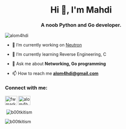 <h1 align="center">Hi 👋, I'm Mahdi</h1>
<h3 align="center">A noob Python and Go developer.</h3>

<p align="left"> <img src="https://komarev.com/ghpvc/?username=alom4hdi&label=Profile%20views&color=0e75b6&style=flat" alt="alom4hdi" /> </p>

- 🔭 I’m currently working on [Neutron](https://github.com/alom4hdi/NeutronDNS)

- 🌱 I’m currently learning Reverse Engineering, C

- 💬 Ask me about **Networking, Go programming**

- 📫 How to reach me **alom4hdi@gmail.com**

<h3 align="left">Connect with me:</h3>
<p align="left">
<a href="https://twitter.com/fwmark0x10" target="blank"><img align="center" src="https://raw.githubusercontent.com/rahuldkjain/github-profile-readme-generator/master/src/images/icons/Social/twitter.svg" alt="fwmark0x10" height="30" width="40" /></a>
<a href="https://instagram.com/alom4hdi" target="blank"><img align="center" src="https://raw.githubusercontent.com/rahuldkjain/github-profile-readme-generator/master/src/images/icons/Social/instagram.svg" alt="alom4hdi" height="30" width="40" /></a>
</p>

<p>&nbsp;<img align="center" src="https://github-readme-stats.vercel.app/api?username=b00tkitism&show_icons=true&locale=en" alt="b00tkitism" /></p>

<p><img align="center" src="https://github-readme-streak-stats.herokuapp.com/?user=b00tkitism&" alt="b00tkitism" /></p>

